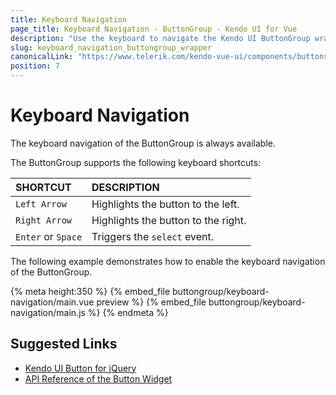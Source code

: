 ```yaml
---
title: Keyboard Navigation
page_title: Keyboard Navigation - ButtonGroup - Kendo UI for Vue
description: "Use the keyboard to navigate the Kendo UI ButtonGroup wrapper for Vue."
slug: keyboard_navigation_buttongroup_wrapper
canonicalLink: "https://www.telerik.com/kendo-vue-ui/components/buttons/buttongroup/"
position: 7
---
```


<div><WrapperBanner link="/kendo-vue-ui/components/buttons/buttongroup"></WrapperBanner></div>

# Keyboard Navigation

The keyboard navigation of the ButtonGroup is always available.

The ButtonGroup supports the following keyboard shortcuts:

|SHORTCUT                   |DESCRIPTION    |
|:---                       |:---           |
| `Left Arrow`              | Highlights the button to the left.    |
| `Right Arrow`             | Highlights the button to the right.   |
| `Enter` or `Space`        | Triggers the `select` event.          |

The following example demonstrates how to enable the keyboard navigation of the ButtonGroup.

{% meta height:350 %}
{% embed_file buttongroup/keyboard-navigation/main.vue preview %}
{% embed_file buttongroup/keyboard-navigation/main.js %}
{% endmeta %}

## Suggested Links

* [Kendo UI Button for jQuery](https://docs.telerik.com/kendo-ui/controls/navigation/button/overview)
* [API Reference of the Button Widget](https://docs.telerik.com/kendo-ui/api/javascript/ui/button)
